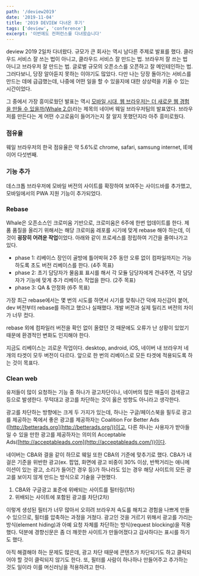 ```yaml
---
path: '/deview2019'
date: '2019-11-04'
title: '2019 DEVIEW 다녀온 후기'
tags: ['deview', 'conference']
excerpt: '이번에도 컨퍼런스를 다녀왔습니다'
---
```


deview 2019 2일차 다녀왔다. 규모가 큰 회사는 역시 남다른 주제로 발표를 했다. 클라우드 서비스 잘 쓰는 법이 아니고, 클라우드 서비스 잘 만드는 법. 브라우저 잘 쓰는 법 아니고 브라우저 잘 만드는 법. 글로벌 규모의 오픈소스를 오픈하고 잘 메인테인하는 법. 그러다보니, 당장 알아듣지 못하는 이야기도 많았다. 다만 나는 당장 돌아가는 서비스를 만드는 데에 급급했는데, 나중에 어떤 일을 할 수 있을지에 대한 상상력을 키울 수 있는 시간이었다.

그 중에서 가장 흥미로웠던 발표는 역시 [모바일 시대, 웹 브라우저는 더 새로운 웹 경험을 만들 수 있을까(Whale 2.0)](https://deview.kr/data/deview/2019/presentation/%5B221%5D+%EB%AA%A8%EB%B0%94%EC%9D%BC+%EC%8B%9C%EB%8C%80,+%EC%9B%B9%EB%B8%8C%EB%9D%BC%EC%9A%B0%EC%A0%80%EB%8A%94+%EB%8D%94+%EC%83%88%EB%A1%9C%EC%9A%B4+%EC%9B%B9+%EA%B2%BD%ED%97%98%EC%9D%84+%EB%A7%8C%EB%93%A4+%EC%88%98+%EC%9E%88%EC%9D%84%EA%B9%8C+Whale+2.pdf)라는 제목의 네이버 웨일 브라우저팀의 발표였다. 브라우저를 만든다는 게 어떤 수고로움이 들어가는지 잘 알지 못했던지라 아주 흥미로웠다.

### 점유율

웨일 브라우저의 한국 점유율은 약 5.6%로 chrome, safari, samsung internet, IE에 이어 다섯번째.

### 기능 추가

데스크톱 브라우저에 모바일 버전의 사이트를 확장하여 보여주는 사이드바를 추가했고, 모바일에서의 PWA 지원 기능이 추가되었다.

### Rebase

Whale은 오픈소스인 크로미움 기반으로, 크로미움은 6주에 한번 업데이트를 한다. 제품 품질을 올리기 위해서는 해당 크로미움 레포를 시기에 맞게 rebase 해야 하는데, 이것이 **굉장히 어려운 작업**이었다. 아래와 같이 프로세스를 정립하여 기간을 줄여나가고 있다.

- phase 1: 리베이스 장인이 골방에 틀어박혀 2주 동안 오류 없이 컴파일까지는 가능하도록 초도 버전 리베이스를 한다. (4주 목표)
- phase 2: 초기 담당자가 물음표 표시를 해서 각 모듈 담당자에게 건내주면, 각 담당자가 기능에 맞게 추가 리베이스 작업을 한다. (2주 목표)
- phase 3: QA & 안정화 (6주 목표)

가장 최근 rebase에서는 몇 번의 시도를 하면서 시기를 맞춰나간 덕에 자신감이 붙어, dev 버전부터 rebase를 하려고 했으나 실패했다. 개발 버전과 실제 릴리즈 버전의 차이가 너무 컸다.

rebase 외에 컴파일러 버전을 확인 없이 올렸던 것 때문에도 오류가 난 상황이 있었기 때문에 환경적인 변화도 인지해야 한다.

지금도 리베이스는 괴로운 작업이다. desktop, android, iOS, 네이버 내 브라우저 네 개의 타겟이 모두 버전이 다르다. 앞으로 한 번의 리베이스로 모든 타겟에 적용되도록 하는 것이 목표다.

### Clean web

유저들이 많이 요청하는 기능 중 하나가 광고차단이나, 네이버의 많은 매출이 검색광고 등으로 발생한다. 무턱대고 광고를 차단하는 것이 옳은 방향도 아니라고 생각한다.

광고를 차단하는 방향에는 크게 두 가지가 있는데, 하나는 구글/페이스북을 필두로 광고를 제공하는 쪽에서 좋은 광고를 제공하자는 Coalition For Better Ads ([http://betterads.org](http://betterads.org/))이고, 다른 하나는 사용자가 받아들일 수 있을 만한 광고를 제공하자는 의미의 Acceptable Ads([http://acceptableads.com](http://acceptableads.com/))이다.

네이버는 CBA와 결을 같이 하므로 웨일 또한 CBA의 기준에 맞추기로 했다. CBA가 내걸은 기준을 위반한 광고(ex. 팝업, 화면에 광고 비중이 30% 이상, 반짝거리는 애니메이션이 있는 광고, 소리가 들어간 경우 등)가 하나라도 있는 경우 해당 사이트의 모든 광고를 보이지 않게 만드는 방식으로 기술을 구현했다.

1. CBA와 구글광고 표준에 위배되는 사이트를 필터링(1차)
2. 위배되는 사이트에 포함된 광고를 차단(2차)

이렇게 생성된 필터가 너무 많아서 오히려 브라우저 속도를 해치고 경험을 나쁘게 만들 수 있으므로, 필터를 압축하는 과정을 거쳤다. 광고인 것을 거르기 위해서 광고를 가리는 방식(element hiding)과 아예 요청 자체를 차단하는 방식(request blocking)을 적용했다. 덕분에 경향신문은 좀 더 깨끗한 사이트가 만들어졌다고 감사하다는 표시를 하기도 했다.

아직 해결해야 하는 문제도 많은데, 광고 차단 때문에 콘텐츠가 차단되기도 하고 클릭되어야 할 것이 클릭되지 않기도 한다. 또, 필터를 사람이 하나하나 만들어주고 추가하는 것도 일이라 이를 머신러닝을 적용하려고 한다.
